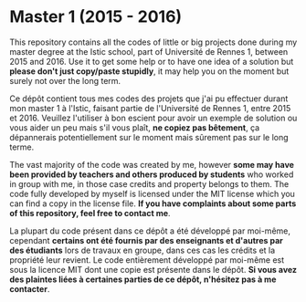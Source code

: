 # Master 1 (2015 - 2016)
This repository contains all the codes of little or big projects done during my
master degree at the Istic school, part of Université de Rennes 1, between 2015
and 2016. Use it to get some help or to have one idea of a solution but **please
don't just copy/paste stupidly**, it may help you on the moment but surely not
over the long term.

Ce dépôt contient tous mes codes des projets que j'ai pu effectuer durant mon
master 1 à l'Istic, faisant partie de l'Université de Rennes 1, entre 2015 et
2016. Veuillez l'utiliser à bon escient pour avoir un exemple de solution ou
vous aider un peu mais s'il vous plaît, **ne copiez pas bêtement**, ça
dépannerais potentiellement sur le moment mais sûrement pas sur le long terme.

The vast majority of the code was created by me, however **some may have been
provided by teachers and others produced by students** who worked in group with
me, in those case credits and property belongs to them. The code fully developed
by myself is licensed under the MIT license which you can find a copy in the
license file. **If you have complaints about some parts of this repository, feel
free to contact me**.

La plupart du code présent dans ce dépôt a été développé par moi-même, cependant
**certains ont été fournis par des enseignants et d'autres par des étudiants**
lors de travaux en groupe, dans ces cas les crédits et la propriété leur
revient. Le code entièrement développé par moi-même est sous la licence MIT dont
une copie est présente dans le dépôt. **Si vous avez des plaintes liées à
certaines parties de ce dépôt, n'hésitez pas à me contacter**.
